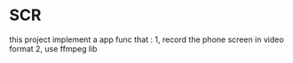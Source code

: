 # SCR
this project implement a app func that : 1, record the phone screen in video format 2, use ffmpeg  lib 
